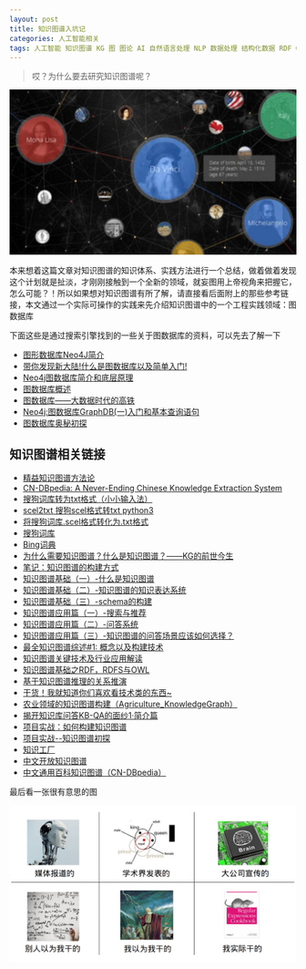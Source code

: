 ```yaml
---
layout: post
title: 知识图谱入坑记
categories: 人工智能相关
tags: 人工智能 知识图谱 KG 图 图论 AI 自然语言处理 NLP 数据处理 结构化数据 RDF OWL Turtle JSON-LD 语义 上下文 数据库 知识提取 知识存储 知识表现 知识检索 图数据库 Neo4j OrientDB Stardog yago2 freebase CN-DBpedia 
---
```


>哎？为什么要去研究知识图谱呢？

![](../media/image/2018-08-20/01.png)

本来想着这篇文章对知识图谱的知识体系、实践方法进行一个总结，做着做着发现这个计划就是扯淡，才刚刚接触到一个全新的领域，就妄图用上帝视角来把握它，怎么可能？！所以如果想对知识图谱有所了解，请直接看后面附上的那些参考链接，本文通过一个实际可操作的实践来先介绍知识图谱中的一个工程实践领域：图数据库

下面这些是通过搜索引擎找到的一些关于图数据库的资料，可以先去了解一下

* [图形数据库Neo4J简介](https://www.cnblogs.com/loveis715/p/5277051.html)
* [带你发现新大陆!什么是图数据库以及简单入门!](https://blog.csdn.net/xlgen157387/article/details/79085901)
* [Neo4j图数据库简介和底层原理](https://www.cnblogs.com/bonelee/p/6211290.html)
* [图数据库概述](https://blog.csdn.net/chuchus/article/details/73249440)
* [图数据库——大数据时代的高铁](https://blog.csdn.net/heyc861221/article/details/80128421)
* [Neo4j:图数据库GraphDB(一)入门和基本查询语句](https://www.cnblogs.com/rongyux/p/5537028.html)
* [图数据库奥秘初探](https://www.jianshu.com/p/e236f90edaf7)



## 知识图谱相关链接

* [精益知识图谱方法论](../download/20180820/ccks.pdf)
* [CN-DBpedia: A Never-Ending Chinese Knowledge Extraction System](../download/20180820/CN-DBpedia-System.pdf)
* [搜狗词库转为txt格式（小小输入法）](https://blog.csdn.net/zhangzhenhu/article/details/7014271)
* [scel2txt 搜狗scel格式转txt python3](https://blog.csdn.net/cFarmerReally/article/details/78149648)
* [将搜狗词库.scel格式转化为.txt格式](https://www.cnblogs.com/clover-siyecao/p/5736280.html)
* [搜狗词库](https://pinyin.sogou.com/dict/)
* [Bing词典](https://cn.bing.com/dict?FORM=HDRSC6)
* [为什么需要知识图谱？什么是知识图谱？——KG的前世今生](https://zhuanlan.zhihu.com/p/31726910)
* [笔记：知识图谱的构建方式](https://blog.csdn.net/class_guy/article/details/79152987)
* [知识图谱基础（一）-什么是知识图谱](https://www.jianshu.com/p/cd937f20bf55)
* [知识图谱基础（二）-知识图谱的知识表达系统](https://www.jianshu.com/p/941dc6d7e760)
* [知识图谱基础（三）-schema的构建](https://www.jianshu.com/p/704e935c98a9)
* [知识图谱应用篇（一）-搜索与推荐](https://www.jianshu.com/p/801f0d90b155)
* [知识图谱应用篇（二）-问答系统](https://www.jianshu.com/p/ed36c3576d54)
* [知识图谱应用篇（三）-知识图谱的问答场景应该如何选择？](https://www.jianshu.com/p/2e73f56babca)
* [最全知识图谱综述#1: 概念以及构建技术](http://www.dataguru.cn/article-12218-1.html)
* [知识图谱关键技术及行业应用解读](https://blog.csdn.net/imgxr/article/details/80130110)
* [知识图谱基础之RDF，RDFS与OWL](https://blog.csdn.net/u011801161/article/details/78833958)
* [基于知识图谱推理的关系推演](https://zhuanlan.zhihu.com/p/42340077)
* [干货！我就知道你们喜欢看技术类的东西~](https://zhuanlan.zhihu.com/p/41486134)
* [农业领域的知识图谱构建（Agriculture_KnowledgeGraph）](https://blog.csdn.net/kjcsdnblog/article/details/79747460)
* [揭开知识库问答KB-QA的面纱1·简介篇](https://zhuanlan.zhihu.com/p/25735572)
* [项目实战：如何构建知识图谱](https://zhuanlan.zhihu.com/p/29332977)
* [项目实战--知识图谱初探](http://www.shuang0420.com/2017/09/05/项目实战-知识图谱初探/)
* [知识工厂](http://kw.fudan.edu.cn/)
* [中文开放知识图谱](http://openkg.cn/organization)
* [中文通用百科知识图谱（CN-DBpedia）](http://openkg.cn/dataset/cndbpedia)

最后看一张很有意思的图

![](../media/image/2018-08-20/00.png)

